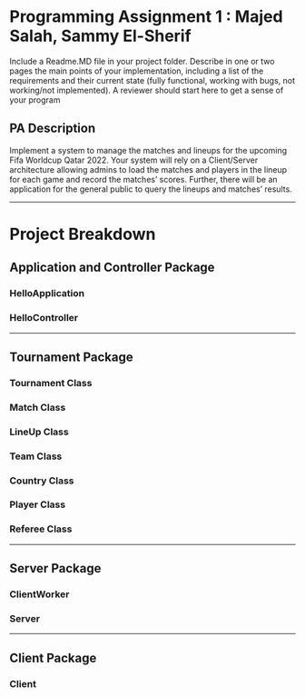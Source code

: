 # Programming Assignment 1 : Majed Salah, Sammy El-Sherif
Include a Readme.MD file in your project folder.
Describe in one or two pages the main points of your implementation, including a list of the requirements and their
current state (fully functional, working with bugs, not working/not implemented). A reviewer should start here to get a sense of your program

## PA Description
Implement a system to manage the matches and lineups for the upcoming Fifa Worldcup Qatar 2022. 
Your system will rely on a Client/Server architecture allowing admins to load the matches and players 
in the lineup for each game and record the matches’ scores. Further, there will be an application for 
the general public to query the lineups and matches’ results.

---

# Project Breakdown 


## Application and Controller Package

### HelloApplication

### HelloController

---

## Tournament Package
### Tournament Class
### Match Class
### LineUp Class
### Team Class
### Country Class
### Player Class
### Referee Class

---



## Server Package

### ClientWorker

### Server

---

## Client Package

### Client


